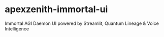 # apexzenith-immortal-ui
Immortal AGI Daemon UI powered by Streamlit, Quantum Lineage &amp; Voice Intelligence
